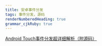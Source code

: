 ```yaml
---
title: 安卓事件分发
tags: 事件分发，源码
renderNumberedHeading: true
grammar_cjkRuby: true
---
```




[Android Touch事件分发超详细解析（附源码）](https://www.jianshu.com/p/bc4c9e5f4b1c)